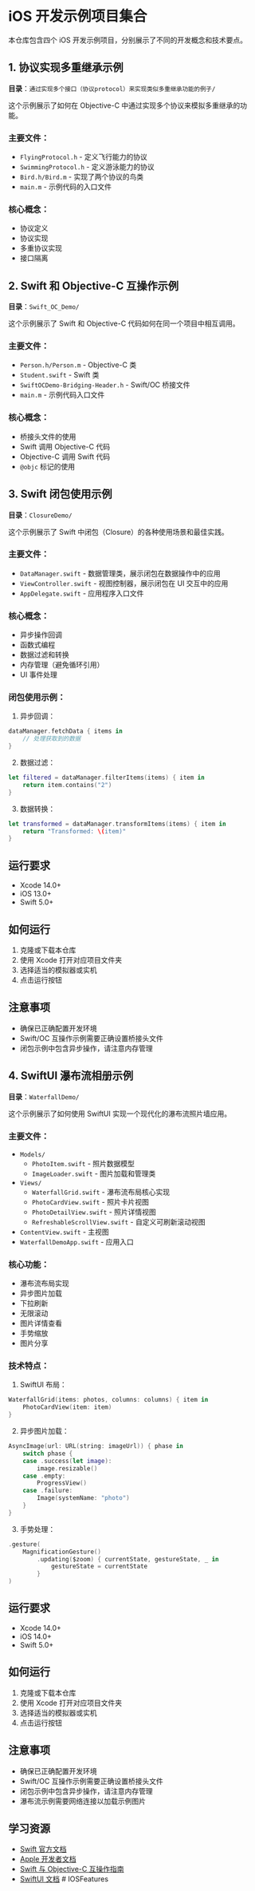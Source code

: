 # iOS 开发示例项目集合

本仓库包含四个 iOS 开发示例项目，分别展示了不同的开发概念和技术要点。

## 1. 协议实现多重继承示例

**目录**：`通过实现多个接口（协议protocol）来实现类似多重继承功能的例子/`

这个示例展示了如何在 Objective-C 中通过实现多个协议来模拟多重继承的功能。

### 主要文件：
- `FlyingProtocol.h` - 定义飞行能力的协议
- `SwimmingProtocol.h` - 定义游泳能力的协议
- `Bird.h/Bird.m` - 实现了两个协议的鸟类
- `main.m` - 示例代码的入口文件

### 核心概念：
- 协议定义
- 协议实现
- 多重协议实现
- 接口隔离

## 2. Swift 和 Objective-C 互操作示例

**目录**：`Swift_OC_Demo/`

这个示例展示了 Swift 和 Objective-C 代码如何在同一个项目中相互调用。

### 主要文件：
- `Person.h/Person.m` - Objective-C 类
- `Student.swift` - Swift 类
- `SwiftOCDemo-Bridging-Header.h` - Swift/OC 桥接文件
- `main.m` - 示例代码入口文件

### 核心概念：
- 桥接头文件的使用
- Swift 调用 Objective-C 代码
- Objective-C 调用 Swift 代码
- `@objc` 标记的使用

## 3. Swift 闭包使用示例

**目录**：`ClosureDemo/`

这个示例展示了 Swift 中闭包（Closure）的各种使用场景和最佳实践。

### 主要文件：
- `DataManager.swift` - 数据管理类，展示闭包在数据操作中的应用
- `ViewController.swift` - 视图控制器，展示闭包在 UI 交互中的应用
- `AppDelegate.swift` - 应用程序入口文件

### 核心概念：
- 异步操作回调
- 函数式编程
- 数据过滤和转换
- 内存管理（避免循环引用）
- UI 事件处理

### 闭包使用示例：
1. 异步回调：
```swift
dataManager.fetchData { items in
    // 处理获取到的数据
}
```

2. 数据过滤：
```swift
let filtered = dataManager.filterItems(items) { item in
    return item.contains("2")
}
```

3. 数据转换：
```swift
let transformed = dataManager.transformItems(items) { item in
    return "Transformed: \(item)"
}
```

## 运行要求

- Xcode 14.0+
- iOS 13.0+
- Swift 5.0+

## 如何运行

1. 克隆或下载本仓库
2. 使用 Xcode 打开对应项目文件夹
3. 选择适当的模拟器或实机
4. 点击运行按钮

## 注意事项

- 确保已正确配置开发环境
- Swift/OC 互操作示例需要正确设置桥接头文件
- 闭包示例中包含异步操作，请注意内存管理

## 4. SwiftUI 瀑布流相册示例

**目录**：`WaterfallDemo/`

这个示例展示了如何使用 SwiftUI 实现一个现代化的瀑布流照片墙应用。

### 主要文件：
- `Models/`
  - `PhotoItem.swift` - 照片数据模型
  - `ImageLoader.swift` - 图片加载和管理类
- `Views/`
  - `WaterfallGrid.swift` - 瀑布流布局核心实现
  - `PhotoCardView.swift` - 照片卡片视图
  - `PhotoDetailView.swift` - 照片详情视图
  - `RefreshableScrollView.swift` - 自定义可刷新滚动视图
- `ContentView.swift` - 主视图
- `WaterfallDemoApp.swift` - 应用入口

### 核心功能：
- 瀑布流布局实现
- 异步图片加载
- 下拉刷新
- 无限滚动
- 图片详情查看
- 手势缩放
- 图片分享

### 技术特点：
1. SwiftUI 布局：
```swift
WaterfallGrid(items: photos, columns: columns) { item in
    PhotoCardView(item: item)
}
```

2. 异步图片加载：
```swift
AsyncImage(url: URL(string: imageUrl)) { phase in
    switch phase {
    case .success(let image):
        image.resizable()
    case .empty:
        ProgressView()
    case .failure:
        Image(systemName: "photo")
    }
}
```

3. 手势处理：
```swift
.gesture(
    MagnificationGesture()
        .updating($zoom) { currentState, gestureState, _ in
            gestureState = currentState
        }
)
```

## 运行要求

- Xcode 14.0+
- iOS 14.0+
- Swift 5.0+

## 如何运行

1. 克隆或下载本仓库
2. 使用 Xcode 打开对应项目文件夹
3. 选择适当的模拟器或实机
4. 点击运行按钮

## 注意事项

- 确保已正确配置开发环境
- Swift/OC 互操作示例需要正确设置桥接头文件
- 闭包示例中包含异步操作，请注意内存管理
- 瀑布流示例需要网络连接以加载示例图片

## 学习资源

- [Swift 官方文档](https://swift.org/documentation/)
- [Apple 开发者文档](https://developer.apple.com/documentation/)
- [Swift 与 Objective-C 互操作指南](https://developer.apple.com/documentation/swift/importing-objective-c-into-swift)
- [SwiftUI 文档](https://developer.apple.com/documentation/swiftui)
#   I O S F e a t u r e s  
 